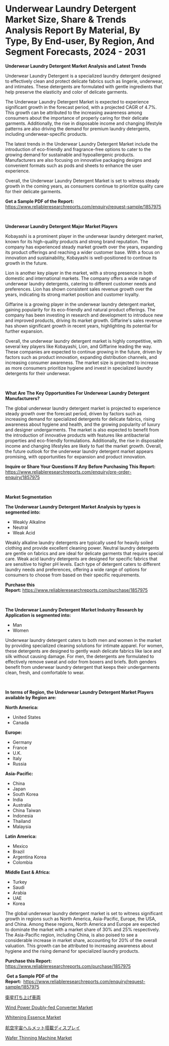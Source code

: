 <p><h1>Underwear Laundry Detergent Market Size, Share & Trends Analysis Report By Material, By Type, By End-user, By Region, And Segment Forecasts, 2024 - 2031</h1></p><p><strong>Underwear Laundry Detergent Market Analysis and Latest Trends</strong></p>
<p><p>Underwear Laundry Detergent is a specialized laundry detergent designed to effectively clean and protect delicate fabrics such as lingerie, underwear, and intimates. These detergents are formulated with gentle ingredients that help preserve the elasticity and color of delicate garments.</p><p>The Underwear Laundry Detergent Market is expected to experience significant growth in the forecast period, with a projected CAGR of 4.7%. This growth can be attributed to the increasing awareness among consumers about the importance of properly caring for their delicate garments. Additionally, the rise in disposable income and changing lifestyle patterns are also driving the demand for premium laundry detergents, including underwear-specific products.</p><p>The latest trends in the Underwear Laundry Detergent Market include the introduction of eco-friendly and fragrance-free options to cater to the growing demand for sustainable and hypoallergenic products. Manufacturers are also focusing on innovative packaging designs and convenient formats such as pods and sheets to enhance the user experience.</p><p>Overall, the Underwear Laundry Detergent Market is set to witness steady growth in the coming years, as consumers continue to prioritize quality care for their delicate garments.</p></p>
<p><strong>Get a Sample PDF of the Report:&nbsp;</strong> <a href="https://www.reliableresearchreports.com/enquiry/request-sample/1857975">https://www.reliableresearchreports.com/enquiry/request-sample/1857975</a></p>
<p>&nbsp;</p>
<p><strong>Underwear Laundry Detergent Major Market Players</strong></p>
<p><p>Kobayashi is a prominent player in the underwear laundry detergent market, known for its high-quality products and strong brand reputation. The company has experienced steady market growth over the years, expanding its product offerings and reaching a wider customer base. With a focus on innovation and sustainability, Kobayashi is well-positioned to continue its growth in the future.</p><p>Lion is another key player in the market, with a strong presence in both domestic and international markets. The company offers a wide range of underwear laundry detergents, catering to different customer needs and preferences. Lion has shown consistent sales revenue growth over the years, indicating its strong market position and customer loyalty.</p><p>Giffarine is a growing player in the underwear laundry detergent market, gaining popularity for its eco-friendly and natural product offerings. The company has been investing in research and development to introduce new and improved products, driving its market growth. Giffarine's sales revenue has shown significant growth in recent years, highlighting its potential for further expansion.</p><p>Overall, the underwear laundry detergent market is highly competitive, with several key players like Kobayashi, Lion, and Giffarine leading the way. These companies are expected to continue growing in the future, driven by factors such as product innovation, expanding distribution channels, and increasing consumer awareness. The market size is projected to increase as more consumers prioritize hygiene and invest in specialized laundry detergents for their underwear.</p></p>
<p>&nbsp;</p>
<p><strong>What Are The Key Opportunities For Underwear Laundry Detergent Manufacturers?</strong></p>
<p><p>The global underwear laundry detergent market is projected to experience steady growth over the forecast period, driven by factors such as increasing demand for specialized detergents for delicate fabrics, rising awareness about hygiene and health, and the growing popularity of luxury and designer undergarments. The market is also expected to benefit from the introduction of innovative products with features like antibacterial properties and eco-friendly formulations. Additionally, the rise in disposable income and changing lifestyles are likely to fuel the market growth. Overall, the future outlook for the underwear laundry detergent market appears promising, with opportunities for expansion and product innovation.</p></p>
<p><strong>Inquire or Share Your Questions If Any Before Purchasing This Report:</strong> <a href="https://www.reliableresearchreports.com/enquiry/pre-order-enquiry/1857975">https://www.reliableresearchreports.com/enquiry/pre-order-enquiry/1857975</a></p>
<p>&nbsp;</p>
<p><strong>Market Segmentation</strong></p>
<p><strong>The Underwear Laundry Detergent Market Analysis by types is segmented into:</strong></p>
<p><ul><li>Weakly Alkaline</li><li>Neutral</li><li>Weak Acid</li></ul></p>
<p><p>Weakly alkaline laundry detergents are typically used for heavily soiled clothing and provide excellent cleaning power. Neutral laundry detergents are gentle on fabrics and are ideal for delicate garments that require special care. Weak acid laundry detergents are designed for specific fabrics that are sensitive to higher pH levels. Each type of detergent caters to different laundry needs and preferences, offering a wide range of options for consumers to choose from based on their specific requirements.</p></p>
<p><strong>Purchase this Report:&nbsp;</strong><a href="https://www.reliableresearchreports.com/purchase/1857975">https://www.reliableresearchreports.com/purchase/1857975</a></p>
<p>&nbsp;</p>
<p><strong>The Underwear Laundry Detergent Market Industry Research by Application is segmented into:</strong></p>
<p><ul><li>Man</li><li>Women</li></ul></p>
<p><p>Underwear laundry detergent caters to both men and women in the market by providing specialized cleaning solutions for intimate apparel. For women, these detergents are designed to gently wash delicate fabrics like lace and silk without causing damage. For men, the detergents are formulated to effectively remove sweat and odor from boxers and briefs. Both genders benefit from underwear laundry detergent that keeps their undergarments clean, fresh, and comfortable to wear.</p></p>
<p>&nbsp;</p>
<p><strong>In terms of Region, the Underwear Laundry Detergent Market Players available by Region are:</strong></p>
<p>
    <p> <strong> North America: </strong>
        <ul>
            <li>United States</li>
            <li>Canada</li>
        </ul>
        </p> 
    <p> <strong> Europe: </strong>
        <ul>
            <li>Germany</li>
            <li>France</li>
            <li>U.K.</li>
            <li>Italy</li>
            <li>Russia</li>
        </ul>
        </p> 
    <p> <strong> Asia-Pacific: </strong>
        <ul>
            <li>China</li>
            <li>Japan</li>
            <li>South Korea</li>
            <li>India</li>
            <li>Australia</li>
            <li>China Taiwan</li>
            <li>Indonesia</li>
            <li>Thailand</li>
            <li>Malaysia</li>
        </ul>
        </p> 
    <p> <strong> Latin America: </strong>
        <ul>
            <li>Mexico</li>
            <li>Brazil</li>
            <li>Argentina Korea</li>
            <li>Colombia</li>
        </ul>
        </p> 
    <p> <strong> Middle East & Africa: </strong>
        <ul>
            <li>Turkey</li>
            <li>Saudi</li>
            <li>Arabia</li>
            <li>UAE</li>
            <li>Korea</li>
        </ul>
    </p>
    </p>
<p><p>The global underwear laundry detergent market is set to witness significant growth in regions such as North America, Asia-Pacific, Europe, the USA, and China. Among these regions, North America and Europe are expected to dominate the market with a market share of 30% and 25% respectively. The Asia-Pacific region, including China, is also poised to see a considerable increase in market share, accounting for 20% of the overall valuation. This growth can be attributed to increasing awareness about hygiene and the rising demand for specialized laundry products.</p></p>
<p><strong>Purchase this Report: </strong><a href="https://www.reliableresearchreports.com/purchase/1857975">https://www.reliableresearchreports.com/purchase/1857975</a></p>
<p>&nbsp;<strong>Get a Sample PDF of the Report:&nbsp;&nbsp;</strong><a href="https://www.reliableresearchreports.com/enquiry/request-sample/1857975">https://www.reliableresearchreports.com/enquiry/request-sample/1857975</a></p>
<p><strong></strong></p>
<p><p><a href="https://github.com/ddwcuskozol07187/Market-Research-Report-List-1/blob/main/81421896011.md">衛星打ち上げ車両</a></p><p><a href="https://issuu.com/reportprime-2/docs/wind-power-doubly-fed-converter-market-size-2030.p">Wind Power Doubly-fed Converter Market</a></p><p><a href="https://github.com/mancsybtousav/Market-Research-Report-List-1/blob/main/whitening-essence-market.md">Whitening Essence Market</a></p><p><a href="https://github.com/xtkhtofdt934839/Market-Research-Report-List-1/blob/main/31688106010.md">航空宇宙ヘルメット搭載ディスプレイ</a></p><p><a href="https://issuu.com/reportprime-2/docs/wafer-thinning-machine-market-size-2030.pptx">Wafer Thinning Machine Market</a></p></p>